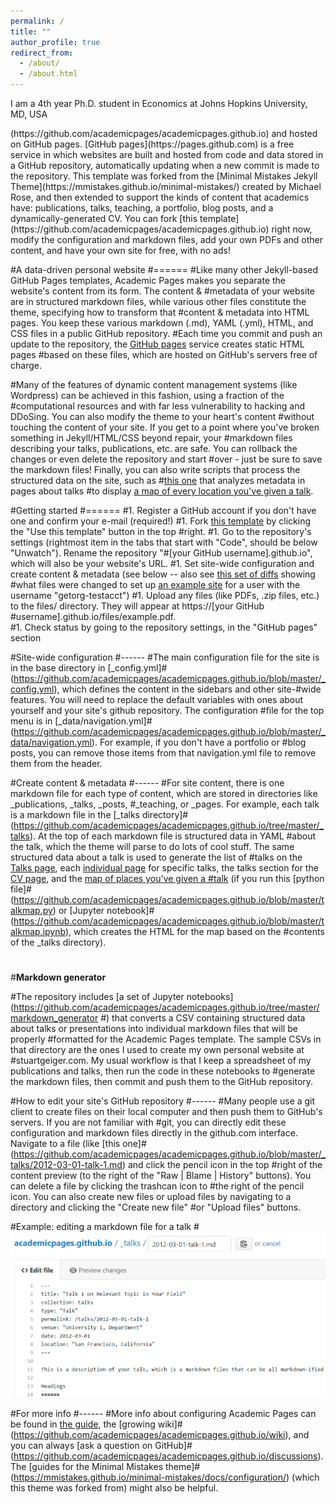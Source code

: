 ```yaml
---
permalink: /
title: ""
author_profile: true
redirect_from: 
  - /about/
  - /about.html
---
```


I am a 4th year Ph.D. student in Economics
at Johns Hopkins University, MD, USA

<!-- This is the front page of a website that is powered by the [Academic Pages template]-->(https://github.com/academicpages/academicpages.github.io) and hosted on GitHub pages. [GitHub pages](https://pages.github.com) is a free service in which websites are built and hosted from code and data stored in a GitHub repository, automatically updating when a new commit is made to the repository. This template was forked from the [Minimal Mistakes Jekyll Theme](https://mmistakes.github.io/minimal-mistakes/) created by Michael Rose, and then extended to support the kinds of content that academics have: publications, talks, teaching, a portfolio, blog posts, and a dynamically-generated CV. You can fork [this template](https://github.com/academicpages/academicpages.github.io) right now, modify the configuration and markdown files, add your own PDFs and other content, and have your own site for free, with no ads! 

#A data-driven personal website
#======
#Like many other Jekyll-based GitHub Pages templates, Academic Pages makes you separate the website's content from its form. The content & #metadata of your website are in structured markdown files, while various other files constitute the theme, specifying how to transform that #content & metadata into HTML pages. You keep these various markdown (.md), YAML (.yml), HTML, and CSS files in a public GitHub repository. #Each time you commit and push an update to the repository, the [GitHub pages](https://pages.github.com/) service creates static HTML pages #based on these files, which are hosted on GitHub's servers free of charge.

#Many of the features of dynamic content management systems (like Wordpress) can be achieved in this fashion, using a fraction of the #computational resources and with far less vulnerability to hacking and DDoSing. You can also modify the theme to your heart's content #without touching the content of your site. If you get to a point where you've broken something in Jekyll/HTML/CSS beyond repair, your #markdown files describing your talks, publications, etc. are safe. You can rollback the changes or even delete the repository and start #over - just be sure to save the markdown files! Finally, you can also write scripts that process the structured data on the site, such as #[this one](https://github.com/academicpages/academicpages.github.io/blob/master/talkmap.ipynb) that analyzes metadata in pages about talks #to display [a map of every location you've given a talk](https://academicpages.github.io/talkmap.html).

#Getting started
#======
#1. Register a GitHub account if you don't have one and confirm your e-mail (required!)
#1. Fork [this template](https://github.com/academicpages/academicpages.github.io) by clicking the "Use this template" button in the top #right. 
#1. Go to the repository's settings (rightmost item in the tabs that start with "Code", should be below "Unwatch"). Rename the repository "#[your GitHub username].github.io", which will also be your website's URL.
#1. Set site-wide configuration and create content & metadata (see below -- also see [this set of diffs](http://archive.is/3TPas) showing #what files were changed to set up [an example site](https://getorg-testacct.github.io) for a user with the username "getorg-testacct")
#1. Upload any files (like PDFs, .zip files, etc.) to the files/ directory. They will appear at https://[your GitHub #username].github.io/files/example.pdf.  
#1. Check status by going to the repository settings, in the "GitHub pages" section

#Site-wide configuration
#------
#The main configuration file for the site is in the base directory in [_config.yml]#(https://github.com/academicpages/academicpages.github.io/blob/master/_config.yml), which defines the content in the sidebars and other site-#wide features. You will need to replace the default variables with ones about yourself and your site's github repository. The configuration #file for the top menu is in [_data/navigation.yml]#(https://github.com/academicpages/academicpages.github.io/blob/master/_data/navigation.yml). For example, if you don't have a portfolio or #blog posts, you can remove those items from that navigation.yml file to remove them from the header. 

#Create content & metadata
#------
#For site content, there is one markdown file for each type of content, which are stored in directories like _publications, _talks, _posts, #_teaching, or _pages. For example, each talk is a markdown file in the [_talks directory]#(https://github.com/academicpages/academicpages.github.io/tree/master/_talks). At the top of each markdown file is structured data in YAML #about the talk, which the theme will parse to do lots of cool stuff. The same structured data about a talk is used to generate the list of #talks on the [Talks page](https://academicpages.github.io/talks), each [individual page](https://academicpages.github.io/talks/2012-03-01-#talk-1) for specific talks, the talks section for the [CV page](https://academicpages.github.io/cv), and the [map of places you've given a #talk](https://academicpages.github.io/talkmap.html) (if you run this [python file]#(https://github.com/academicpages/academicpages.github.io/blob/master/talkmap.py) or [Jupyter notebook]#(https://github.com/academicpages/academicpages.github.io/blob/master/talkmap.ipynb), which creates the HTML for the map based on the #contents of the _talks directory).
#
#**Markdown generator**

#The repository includes [a set of Jupyter notebooks](https://github.com/academicpages/academicpages.github.io/tree/master/markdown_generator
#) that converts a CSV containing structured data about talks or presentations into individual markdown files that will be properly #formatted for the Academic Pages template. The sample CSVs in that directory are the ones I used to create my own personal website at #stuartgeiger.com. My usual workflow is that I keep a spreadsheet of my publications and talks, then run the code in these notebooks to #generate the markdown files, then commit and push them to the GitHub repository.

#How to edit your site's GitHub repository
#------
#Many people use a git client to create files on their local computer and then push them to GitHub's servers. If you are not familiar with #git, you can directly edit these configuration and markdown files directly in the github.com interface. Navigate to a file (like [this one]#(https://github.com/academicpages/academicpages.github.io/blob/master/_talks/2012-03-01-talk-1.md) and click the pencil icon in the top #right of the content preview (to the right of the "Raw | Blame | History" buttons). You can delete a file by clicking the trashcan icon to #the right of the pencil icon. You can also create new files or upload files by navigating to a directory and clicking the "Create new file" #or "Upload files" buttons. 

#Example: editing a markdown file for a talk
#![Editing a markdown file for a talk](/images/editing-talk.png)

#For more info
#------
#More info about configuring Academic Pages can be found in [the guide](https://academicpages.github.io/markdown/), the [growing wiki]#(https://github.com/academicpages/academicpages.github.io/wiki), and you can always [ask a question on GitHub]#(https://github.com/academicpages/academicpages.github.io/discussions). The [guides for the Minimal Mistakes theme]#(https://mmistakes.github.io/minimal-mistakes/docs/configuration/) (which this theme was forked from) might also be helpful.
#
